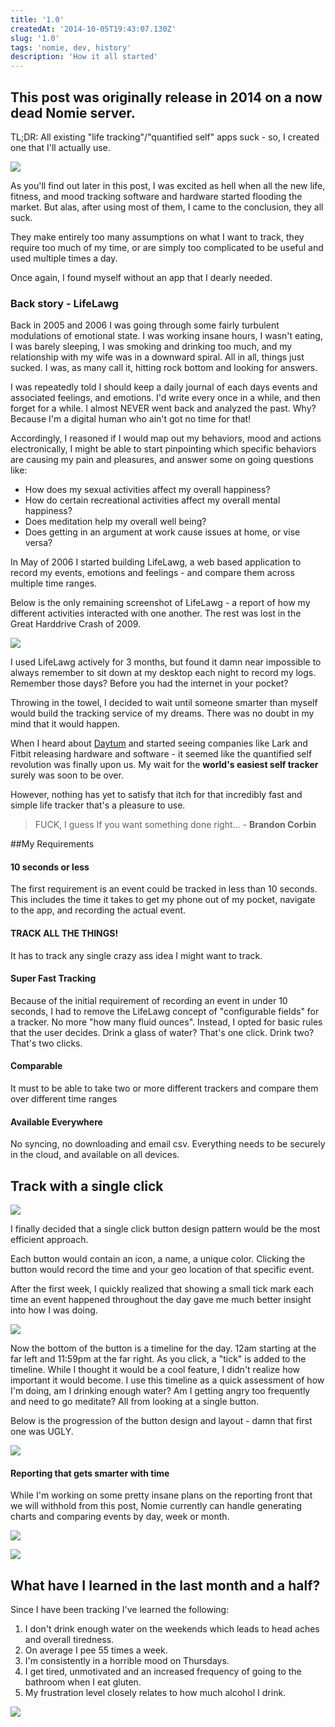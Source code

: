 ```yaml
---
title: '1.0'
createdAt: '2014-10-05T19:43:07.130Z'
slug: '1.0'
tags: 'nomie, dev, history'
description: 'How it all started'
---
```


## This post was originally release in 2014 on a now dead Nomie server.

TL;DR: All existing "life tracking"/"quantified self" apps suck - so, I created one that I'll actually use.

![](http://share.icorbin.com.s3.amazonaws.com/Screen-Shot-2014-10-05-16-58-45-x3LMizlj47/Screen-Shot-2014-10-05-16-58-45-4I3Tp024GW.png)

As you'll find out later in this post, I was excited as hell when all the new life, fitness, and mood tracking software and hardware started flooding the market. But alas, after using most of them, I came to the conclusion, they all suck.

They make entirely too many assumptions on what I want to track, they require too much of my time, or are simply too complicated to be useful and used multiple times a day.

Once again, I found myself without an app that I dearly needed.

### Back story - LifeLawg

Back in 2005 and 2006 I was going through some fairly turbulent modulations of emotional state. I was working insane hours, I wasn't eating, I was barely sleeping, I was smoking and drinking too much, and my relationship with my wife was in a downward spiral. All in all, things just sucked. I was, as many call it, hitting rock bottom and looking for answers.

I was repeatedly told I should keep a daily journal of each days events and associated feelings, and emotions. I'd write every once in a while, and then forget for a while. I almost NEVER went back and analyzed the past. Why? Because I'm a digital human who ain't got no time for that!

Accordingly, I reasoned if I would map out my behaviors, mood and actions electronically, I might be able to start pinpointing which specific behaviors are causing my pain and pleasures, and answer some on going questions like:

- How does my sexual activities affect my overall happiness?
- How do certain recreational activities affect my overall mental happiness?
- Does meditation help my overall well being?
- Does getting in an argument at work cause issues at home, or vise versa?

In May of 2006 I started building LifeLawg, a web based application to record my events, emotions and feelings - and compare them across multiple time ranges.

Below is the only remaining screenshot of LifeLawg - a report of how my different activities interacted with one another. The rest was lost in the Great Harddrive Crash of 2009.

![](http://share.icorbin.com.s3.amazonaws.com/Screen-Shot-2014-10-05-17-07-34-PlQpiNpG2i/Screen-Shot-2014-10-05-17-07-34-f16ZRq4AAN.png)

I used LifeLawg actively for 3 months, but found it damn near impossible to always remember to sit down at my desktop each night to record my logs. Remember those days? Before you had the internet in your pocket?

Throwing in the towel, I decided to wait until someone smarter than myself would build the tracking service of my dreams. There was no doubt in my mind that it would happen.

When I heard about [Daytum](http://daytum.com/) and started seeing companies like Lark and Fitbit releasing hardware and software - it seemed like the quantified self revolution was finally upon us. My wait for the **world's easiest self tracker** surely was soon to be over.

However, nothing has yet to satisfy that itch for that incredibly fast and simple life tracker that's a pleasure to use.

> FUCK, I guess If you want something done right... - **Brandon Corbin**

##My Requirements

#### 10 seconds or less

The first requirement is an event could be tracked in less than 10 seconds. This includes the time it takes to get my phone out of my pocket, navigate to the app, and recording the actual event.

#### TRACK ALL THE THINGS!

It has to track any single crazy ass idea I might want to track.

#### Super Fast Tracking

Because of the initial requirement of recording an event in under 10 seconds, I had to remove the LifeLawg concept of "configurable fields" for a tracker. No more "how many fluid ounces". Instead, I opted for basic rules that the user decides. Drink a glass of water? That's one click. Drink two? That's two clicks.

#### Comparable

It must to be able to take two or more different trackers and compare them over different time ranges

#### Available Everywhere

No syncing, no downloading and email csv. Everything needs to be securely in the cloud, and available on all devices.

## Track with a single click

![](http://share.icorbin.com.s3.amazonaws.com/Screen-Shot-2014-08-24-at-3.58.49-PM-ifpQMzgH7B/Screen-Shot-2014-08-24-at-3.58.49-PM-2ztYW6NNkM.png)

I finally decided that a single click button design pattern would be the most efficient approach.

Each button would contain an icon, a name, a unique color. Clicking the button would record the time and your geo location of that specific event.

After the first week, I quickly realized that showing a small tick mark each time an event happened throughout the day gave me much better insight into how I was doing.

![](http://share.icorbin.com.s3.amazonaws.com/Screen-Shot-2014-08-24-at-4.00.51-PM-jc5erKRFpp/Screen-Shot-2014-08-24-at-4.00.51-PM-09vmVrxa9d.png)

Now the bottom of the button is a timeline for the day. 12am starting at the far left and 11:59pm at the far right. As you click, a "tick" is added to the timeline. While I thought it would be a cool feature, I didn't realize how important it would become. I use this timeline as a quick assessment of how I'm doing, am I drinking enough water? Am I getting angry too frequently and need to go meditate? All from looking at a single button.

Below is the progression of the button design and layout - damn that first one was UGLY.

![](http://share.icorbin.com.s3.amazonaws.com/Screen-Shot-2014-08-24-at-4.22.07-PM-vOE9wYxQqn/Screen-Shot-2014-08-24-at-4.22.07-PM-rt0x8K0qfO.png)

#### Reporting that gets smarter with time

While I'm working on some pretty insane plans on the reporting front that we will withhold from this post, Nomie currently can handle generating charts and comparing events by day, week or month.

![](http://share.icorbin.com.s3.amazonaws.com/Screen-Shot-2014-08-24-at-4.30.13-PM-wQttDhQs99/Screen-Shot-2014-08-24-at-4.30.13-PM-zyI5vYVeVG.png)

![](http://share.icorbin.com.s3.amazonaws.com/Screen-Shot-2014-08-24-at-4.32.12-PM-bYvPN0a68H/Screen-Shot-2014-08-24-at-4.32.12-PM-a1XHh4sqVB.png)

## What have I learned in the last month and a half?

Since I have been tracking I've learned the following:

1. I don't drink enough water on the weekends which leads to head aches and overall tiredness.
2. On average I pee 55 times a week.
3. I'm consistently in a horrible mood on Thursdays.
4. I get tired, unmotivated and an increased frequency of going to the bathroom when I eat gluten.
5. My frustration level closely relates to how much alcohol I drink.

![](http://share.icorbin.com.s3.amazonaws.com/Screen-Shot-2014-08-24-at-4.43.07-PM-5zoYhS2BNC/Screen-Shot-2014-08-24-at-4.43.07-PM-HXVRLwKlm5.png)
